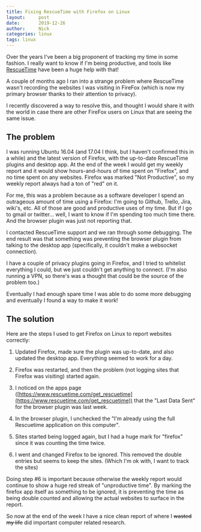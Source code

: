 ```yaml
---
title: Fixing RescueTime with Firefox on Linux
layout:     post
date:       2019-12-26
author:     Nick
categories: linux
tags: linux
---
```

Over the years I've been a  big proponent of tracking my time in some fashion. I really want to know if I'm being productive, and tools like [RescueTime](https://www.rescuetime.com/) have been a huge help with that!

A couple of months ago I ran into a strange problem where RescueTime wasn't recording the websites I was visiting in FireFox (which is now my primary browser thanks to their attention to privacy). 

I recently discovered a way to resolve this, and thought I would share it with the world in case there are other FireFox users on Linux that are seeing the same issue.

## The problem
I was running Ubuntu 16.04 (and 17.04 I think, but I haven't confirmed this in a while) and the latest version of Firefox, with the up-to-date RescueTime plugins and desktop app. At the end of the week I would get my weekly report and it would show hours-and-hours of time spent on "Firefox", and no time spent on any websites. Firefox was marked "Not Productive", so my weekly report always had a ton of "red" on it.

For me, this was a problem because as a software developer I spend an outrageous amount of time using a Firefox: I'm going to Github, Trello, Jira, wiki's, etc. All of those are good and productive uses of my time. But if I go to gmail or twitter... well, I want to know if I'm spending too much time there. And the browser plugin was just not reporting that.

I contacted RescueTime support and we ran through some debugging. The end result was that something was preventing the browser plugin from talking to the desktop app (specifically, it couldn't make a websocket connection). 

I have a couple of privacy plugins going in Firefox, and I tried to whitelist everything I could, but we just couldn't get  anything to connect. (I'm also running a VPN, so there's was a thought that could be the source of the problem too.)

Eventually I had enough spare time I was able to do some more debugging and eventually I found a way to make it work!

## The solution
Here are the steps I used to get Firefox on Linux to report websites correctly:

1) Updated Firefox, made sure the plugin was up-to-date, and also updated the desktop app. Everything seemed to work for a day.  

2) Firefox was restarted, and then the problem (not logging sites that Firefox was visiting) started again.

3) I noticed on the apps page ([https://www.rescuetime.com/get_rescuetime](https://www.rescuetime.com/get_rescuetime)) that the "Last Data Sent" for the browser plugin was last week.

4) In the browser plugin, I unchecked the "I'm already using the full Rescuetime application on this computer".

5) Sites started being logged again, but I had a huge mark for "firefox" since it was counting the time twice.

6) I went and changed Firefox to be ignored. This removed the double entries but seems to keep the sites. (Which I'm ok with, I want to track the sites)

Doing step #6 is important because otherwise the weekly report would continue to show a huge red streak of "unproductive time". By marking the firefox app itself as something to be ignored, it is preventing the time as being double counted and allowing the actual websites to surface in the report.

So now at the end of the week I have a nice clean report of where I ~~wasted my life~~ did important computer related research.
